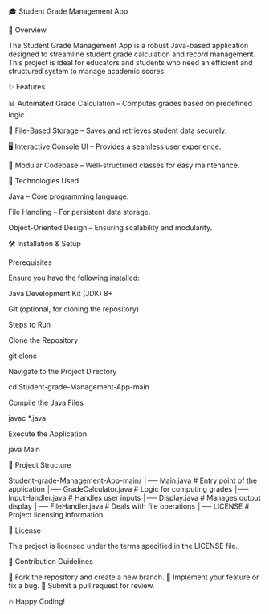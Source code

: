 🎓 Student Grade Management App

🚀 Overview

The Student Grade Management App is a robust Java-based application designed to streamline student grade calculation and record management. This project is ideal for educators and students who need an efficient and structured system to manage academic scores.

✨ Features

📊 Automated Grade Calculation – Computes grades based on predefined logic.

📂 File-Based Storage – Saves and retrieves student data securely.

🖥 Interactive Console UI – Provides a seamless user experience.

🔧 Modular Codebase – Well-structured classes for easy maintenance.

📌 Technologies Used

Java – Core programming language.

File Handling – For persistent data storage.

Object-Oriented Design – Ensuring scalability and modularity.

🛠 Installation & Setup

Prerequisites

Ensure you have the following installed:

Java Development Kit (JDK) 8+

Git (optional, for cloning the repository)

Steps to Run

Clone the Repository

git clone <repository-url>

Navigate to the Project Directory

cd Student-grade-Management-App-main

Compile the Java Files

javac *.java

Execute the Application

java Main

📂 Project Structure

Student-grade-Management-App-main/
│── Main.java          # Entry point of the application
│── GradeCalculator.java  # Logic for computing grades
│── InputHandler.java  # Handles user inputs
│── Display.java       # Manages output display
│── FileHandler.java   # Deals with file operations
│── LICENSE            # Project licensing information

📜 License

This project is licensed under the terms specified in the LICENSE file.

🤝 Contribution Guidelines

🔹 Fork the repository and create a new branch.
🔹 Implement your feature or fix a bug.
🔹 Submit a pull request for review.

🔥 Happy Coding!

